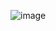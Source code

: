 ![image](https://github.com/abenooo/kanban_project_management_tools/assets/52881874/9da2ecbe-138e-4ba0-a570-dcc64af4961a)
